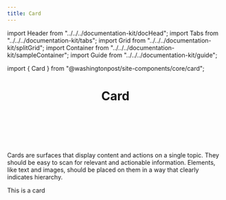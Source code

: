```yaml
--- 
title: Card 
---
```

import Header from "../../../documentation-kit/docHead";
import Tabs from "../../../documentation-kit/tabs";
import Grid from "../../../documentation-kit/splitGrid";
import Container from "../../../documentation-kit/sampleContainer";
import Guide from "../../../documentation-kit/guide";

import { Card } from "@washingtonpost/site-components/core/card";

# <Header>Card</Header>

<!-- Description of component -->
<p className="font-xs font-light font--subhead">
Cards are surfaces that display content and actions on a single topic. They should be easy to scan for relevant and actionable information. Elements, like text and images, should be placed on them in a way that clearly indicates hierarchy.
</p>


<!-- Live Example of component import live component above-->

<Container className="pa-sm">
    <Card className="bg-white pa-sm h-60">This is a card</Card>
</Container>